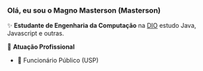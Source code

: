 ### Olá, eu sou o Magno Masterson (Masterson)

✨ **Estudante de Engenharia da Computação** na [DIO](https://dio.me) estudo Java, Javascript e outras.

🏢 **Atuação Profissional**
- 🚀 Funcionário Público (USP)

